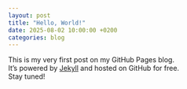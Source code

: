 ```yaml
---
layout: post
title: "Hello, World!"
date: 2025-08-02 10:00:00 +0200
categories: blog
---
```


This is my very first post on my GitHub Pages blog.  
It’s powered by [Jekyll](https://jekyllrb.com) and hosted on GitHub for free.  
Stay tuned!
